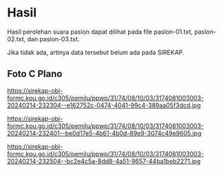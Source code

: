 # Hasil

Hasil perolehan suara paslon dapat dilihat pada file paslon-01.txt, paslon-02.txt, dan paslon-03.txt.

Jika tidak ada, artinya data tersebut belum ada pada SIREKAP.

## Foto C Plano

https://sirekap-obj-formc.kpu.go.id/c305/pemilu/ppwp/31/74/08/10/03/3174081003003-20240214-232304--e162752c-0474-4041-99c4-389aa05f3dcd.jpg

https://sirekap-obj-formc.kpu.go.id/c305/pemilu/ppwp/31/74/08/10/03/3174081003003-20240214-232401--be0d17e5-4b61-4b0d-89e9-3074c49e9605.jpg

https://sirekap-obj-formc.kpu.go.id/c305/pemilu/ppwp/31/74/08/10/03/3174081003003-20240214-232504--bc2e4c5a-8dd8-4a51-9657-44ba1beb2271.jpg
